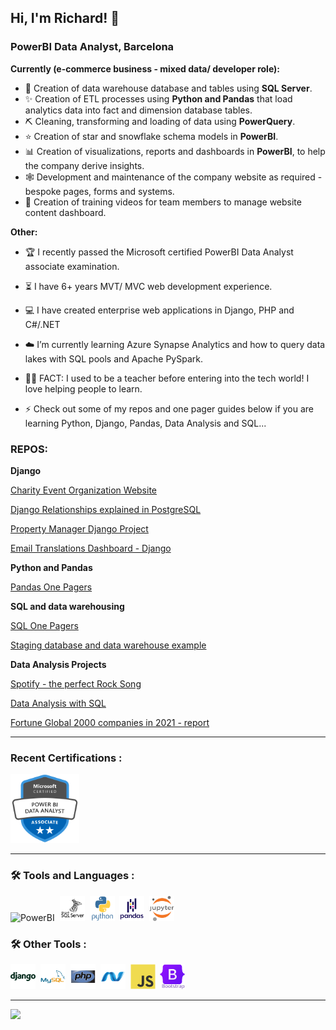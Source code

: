 
## Hi, I'm Richard! 👋 
### PowerBI Data Analyst, Barcelona

**Currently (e-commerce business - mixed data/ developer role):**
- 💾 Creation of data warehouse database and tables using **SQL Server**.
- ✨ Creation of ETL processes using **Python and Pandas** that load analytics data into fact and dimension database tables.
- ⛏️ Cleaning, transforming and loading of data using **PowerQuery**.
- ⭐ Creation of star and snowflake schema models in **PowerBI**.
- 📊 Creation of visualizations, reports and dashboards in **PowerBI**, to help the company derive insights.
- 🕸️ Development and maintenance of the company website as required -  bespoke pages, forms and systems.
- 🎯 Creation of training videos for team members to manage website content dashboard.

**Other:**
- 🏆 I recently passed the Microsoft certified PowerBI Data Analyst associate examination.
- ⏳ I have 6+ years MVT/ MVC web development experience.
- 💻 I have created enterprise web applications in Django, PHP and C#/.NET


- ☁️ I’m currently learning Azure Synapse Analytics and how to query data lakes with SQL pools and Apache PySpark.


- 👨‍🎓 FACT: I used to be a teacher before entering into the tech world!  I love helping people to learn. 
- ⚡ Check out some of my repos and one pager guides below if you are learning Python, Django, Pandas, Data Analysis and SQL...

### REPOS:

**Django**

<a href="https://github.com/richardgourley/charity-organization-event-website">Charity Event Organization Website</a>

<a href="https://github.com/richardgourley/django-relationships-explained-in-postgresql">Django Relationships explained in PostgreSQL</a>

<a href="https://github.com/richardgourley/property-manager-django-project">Property Manager Django Project</a>

<a href="https://github.com/richardgourley/email-template-translations-dashboard">Email Translations Dashboard - Django</a>

**Python and Pandas**

<a href="https://github.com/richardgourley/pandas-one-pagers">Pandas One Pagers</a>

<a href=""></a>

<a href=""></a>

**SQL and data warehousing**

<a href="https://github.com/richardgourley/sql-one-pagers">SQL One Pagers</a>

<a href="https://github.com/richardgourley/sql-staging-database-and-data-warehouse">Staging database and data warehouse example</a>

**Data Analysis Projects**

<a href="https://dynamicwebsites.eu.pythonanywhere.com/data_analysis_projects/powerbi/spotify_perfect_rock_song_analysis">Spotify - the perfect Rock Song</a>

<a href="https://github.com/richardgourley/data-analysis-report-with-sql">Data Analysis with SQL</a>

<a href="https://github.com/richardgourley/fortune-global-2000-in-2021">Fortune Global 2000 companies in 2021 - report</a>

---

### Recent Certifications :

<div>
  <img src="https://github.com/richardgourley/richardgourley/blob/main/image.png"  title="Data Analyst certficate" alt="Data Analyst certficate" heigh="110" width="110"/>
</div>

---

### :hammer_and_wrench: Tools and Languages :

<div>
  <img src="https://github.com/microsoft/PowerBI-Icons/blob/main/PNG/Desktop.png"  title="PowerBI" alt="PowerBI" width="40" height="40"/>&nbsp;
  <img src="https://github.com/devicons/devicon/blob/master/icons/microsoftsqlserver/microsoftsqlserver-plain-wordmark.svg" title="SQL-server"  alt="SQL-server" width="40" height="40"/>&nbsp;
  <img src="https://github.com/devicons/devicon/blob/master/icons/python/python-original-wordmark.svg"  title="Python" alt="Python" width="40" height="40"/>&nbsp;
  <img src="https://github.com/devicons/devicon/blob/master/icons/pandas/pandas-original-wordmark.svg"  title="Pandas" alt="Pandas" width="40" height="40"/>&nbsp;
  <img src="https://github.com/devicons/devicon/blob/master/icons/jupyter/jupyter-original-wordmark.svg"  title="Jupyter Notebooks" alt="Jupyter Notebooks" width="40" height="40"/>&nbsp;
</div>
  

### :hammer_and_wrench: Other Tools :

<div>
  <img src="https://github.com/devicons/devicon/blob/master/icons/django/django-plain-wordmark.svg"  title="Django" alt="Django" width="40" height="40"/>&nbsp;
  <img src="https://github.com/devicons/devicon/blob/master/icons/mysql/mysql-original-wordmark.svg" title="MySQL"  alt="MySQL" width="40" height="40"/>&nbsp;
  <img src="https://github.com/devicons/devicon/blob/master/icons/php/php-original.svg" title="PHP" alt="PHP" width="40" height="40"/>&nbsp;
  <img src="https://github.com/devicons/devicon/blob/master/icons/dot-net/dot-net-original.svg" title="dot-net" alt="dot-net" width="40" height="40"/>&nbsp;
  <img src="https://github.com/devicons/devicon/blob/master/icons/javascript/javascript-original.svg" title="JavaScript" alt="JavaScript" width="40" height="40"/>&nbsp;
  <img src="https://github.com/devicons/devicon/blob/master/icons/bootstrap/bootstrap-original-wordmark.svg"  title="Bootstrap" alt="Bootstrap" width="40" height="40"/>&nbsp;

</div>

---

![](https://komarev.com/ghpvc/?username=richardgourley&color=green)

<!--
**richardgourley/richardgourley** is a ✨ _special_ ✨ repository because its `README.md` (this file) appears on your GitHub profile.

Here are some ideas to get you started:

- 🔭 I’m currently working on ...
- 🌱 I’m currently learning ...
- 👯 I’m looking to collaborate on ...
- 🤔 I’m looking for help with ...
- 💬 Ask me about ...
- 📫 How to reach me: ...
- 😄 Pronouns: ...
- ⚡ Fun fact: ...

- 👨‍💻
- 📖

[![My GitHub stats](https://github-readme-stats.vercel.app/api?username=richardgourley)](https://github.com/anuraghazra/github-readme-stats)

  <img src="https://github.com/devicons/devicon/blob/master/icons/dot-net/dot-net-original-wordmark.svg"  title="Dot Net" alt="Dot Net" width="40" height="40"/>&nbsp;
  <img src="https://github.com/devicons/devicon/blob/master/icons/azure/azure-original-wordmark.svg" title="Azure" alt="Azure" width="40" height="40"/>&nbsp;
-->
